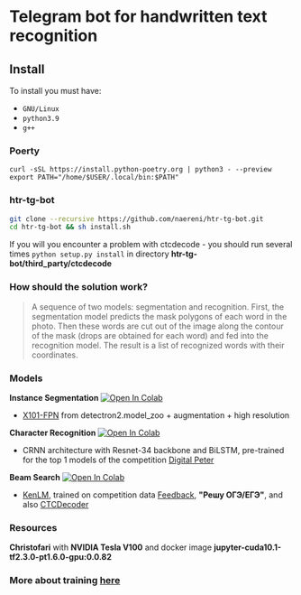 # Telegram bot for handwritten text recognition

## Install

To install you must have:
- ```GNU/Linux```
- ```python3.9```
- ```g++```

### Poerty
```
curl -sSL https://install.python-poetry.org | python3 - --preview
export PATH="/home/$USER/.local/bin:$PATH"
```

### htr-tg-bot
```  bash
git clone --recursive https://github.com/naereni/htr-tg-bot.git
cd htr-tg-bot && sh install.sh
```

If you will you encounter a problem with ctcdecode - you should run several times ```python setup.py install``` in directory **htr-tg-bot/third_party/ctcdecode**

### How should the solution work?

> A sequence of two models: segmentation and recognition. First, the segmentation model predicts the mask polygons of each word in the photo. Then these words are cut out of the image along the contour of the mask (drops are obtained for each word) and fed into the recognition model. The result is a list of recognized words with their coordinates.

### Models

**Instance Segmentation**
[![Open In Colab](https://colab.research.google.com/assets/colab-badge.svg)](https://colab.research.google.com/github/Lednik7/nto-ai-text-recognition/blob/main/train/detectron2_segmentation_latest.ipynb)

- [X101-FPN](https://github.com/facebookresearch/detectron2/blob/main/MODEL_ZOO.md#coco-instance-segmentation-baselines-with-mask-r-cnn) from detectron2.model_zoo + augmentation + high resolution

**Character Recognition**
[![Open In Colab](https://colab.research.google.com/assets/colab-badge.svg)](https://colab.research.google.com/github/Lednik7/nto-ai-text-recognition/blob/main/train/ocr_model.ipynb)

- CRNN architecture with Resnet-34 backbone and BiLSTM, pre-trained for the top 1 models of the competition [Digital Peter](https://github.com/sberbank-ai/digital_peter_aij2020)

**Beam Search**
[![Open In Colab](https://colab.research.google.com/assets/colab-badge.svg)](https://colab.research.google.com/github/Lednik7/nto-ai-text-recognition/blob/main/dataset/make_kenlm_dataset_latest.ipynb)

- [KenLM](https://github.com/kpu/kenlm), trained on competition data [Feedback](https://www.kaggle.com/c/feedback-prize-2021/data ), **"Решу ОГЭ/ЕГЭ"**, and also [CTCDecoder](https://github.com/parlance/ctcdecode)

### Resources
**Christofari** with **NVIDIA Tesla V100** and docker image **jupyter-cuda10.1-tf2.3.0-pt1.6.0-gpu:0.0.82**

### More about training [here](https://github.com/Lednik7/nto-ai-text-recognition)
